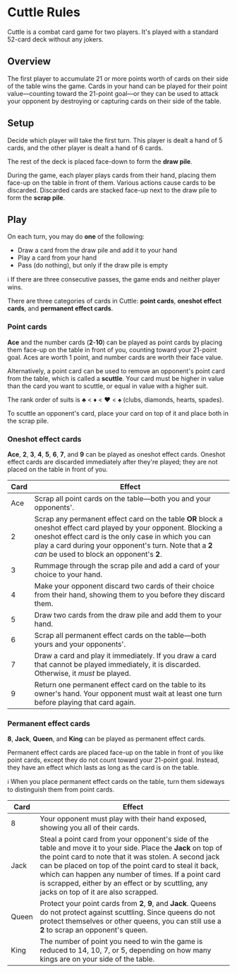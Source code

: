 # Cuttle Rules

Cuttle is a combat card game for two players. It's played with a standard
52-card deck without any jokers.

## Overview

The first player to accumulate 21 or more points worth of cards on their side
of the table wins the game. Cards in your hand can be played for their point
value—counting toward the 21-point goal—or they can be used to attack your
opponent by destroying or capturing cards on their side of the table.

## Setup

Decide which player will take the first turn. This player is dealt a hand of 5
cards, and the other player is dealt a hand of 6 cards.

The rest of the deck is placed face-down to form the **draw pile**.

During the game, each player plays cards from their hand, placing them face-up
on the table in front of them. Various actions cause cards to be discarded.
Discarded cards are stacked face-up next to the draw pile to form the **scrap
pile**.

## Play

On each turn, you may do **one** of the following:

- Draw a card from the draw pile and add it to your hand
- Play a card from your hand
- Pass (do nothing), but only if the draw pile is empty

ℹ️  If there are three consecutive passes, the game ends and neither player wins.

There are three categories of cards in Cuttle: **point cards**, **oneshot
effect cards**, and **permanent effect cards**.

### Point cards

**Ace** and the number cards (**2**-**10**) can be played as point cards by
placing them face-up on the table in front of you, counting toward your
21-point goal. Aces are worth 1 point, and number cards are worth their face
value.

Alternatively, a point card can be used to remove an opponent's point card from
the table, which is called a **scuttle**. Your card must be higher in value
than the card you want to scuttle, or equal in value with a higher suit.

The rank order of suits is ♣️ < ♦️ < ♥️ < ♠️ (clubs, diamonds, hearts, spades).

To scuttle an opponent's card, place your card on top of it and place both in
the scrap pile.

### Oneshot effect cards

**Ace**, **2**, **3**, **4**, **5**, **6**, **7**, and **9** can be played as
oneshot effect cards. Oneshot effect cards are discarded immediately after
they're played; they are not placed on the table in front of you.

| Card | Effect |
| --- | --- |
| Ace | Scrap all point cards on the table—both you and your opponents'. |
| 2 | Scrap any permanent effect card on the table **OR** block a oneshot effect card played by your opponent. Blocking a oneshot effect card is the only case in which you can play a card during your opponent's turn. Note that a **2** *can* be used to block an opponent's **2**. |
| 3 | Rummage through the scrap pile and add a card of your choice to your hand. |
| 4 | Make your opponent discard two cards of their choice from their hand, showing them to you before they discard them. |
| 5 | Draw two cards from the draw pile and add them to your hand. |
| 6 | Scrap all permanent effect cards on the table—both yours and your opponents'. |
| 7 | Draw a card and play it immediately. If you draw a card that cannot be played immediately, it is discarded. Otherwise, it *must* be played. |
| 9 | Return one permanent effect card on the table to its owner's hand. Your opponent must wait at least one turn before playing that card again. |
  
### Permanent effect cards

**8**, **Jack**, **Queen**, and **King** can be played as permanent effect
cards.

Permanent effect cards are placed face-up on the table in front of you like
point cards, except they do not count toward your 21-point goal. Instead, they
have an effect which lasts as long as the card is on the table.

ℹ️  When you place permanent effect cards on the table, turn them sideways to
distinguish them from point cards.

| Card | Effect |
| --- | --- |
| 8 | Your opponent must play with their hand exposed, showing you all of their cards. |
| Jack | Steal a point card from your opponent's side of the table and move it to your side. Place the **Jack** on top of the point card to note that it was stolen. A second jack can be placed on top of the point card to steal it back, which can happen any number of times. If a point card is scrapped, either by an effect or by scuttling, any jacks on top of it are also scrapped. |
| Queen | Protect your point cards from **2**, **9**, and **Jack**. Queens do not protect against scuttling. Since queens do not protect themselves or other queens, you can still use a **2** to scrap an opponent's queen. |
| King | The number of point you need to win the game is reduced to 14, 10, 7, or 5, depending on how many kings are on your side of the table. |

